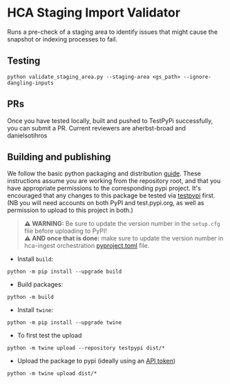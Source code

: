 # HCA Staging Import Validator

Runs a pre-check of a staging area to identify issues that might cause the
snapshot or indexing processes to fail.

## Testing
```
python validate_staging_area.py --staging-area <gs_path> --ignore-dangling-inputs
```

## PRs
Once you have tested locally, built and pushed to TestPyPi successfully, you can submit a PR. Current reviewers are aherbst-broad and danielsotihros

## Building and publishing

We follow the basic python packaging and distribution [guide](https://packaging.python.org/tutorials/packaging-projects/).
These instructions assume you are working from the repository root, and that you have appropriate permissions to the 
corresponding pypi project. It's encouraged that any changes to this package be tested via [testpypi](https://test.pypi.org) first.
(NB you will need accounts on both PyPI and test.pypi.org, as well as permission to upload to this project in both.)

>   **⚠ WARNING:**
>   Be sure to update the version number in the `setup.cfg` file before uploading to PyPI!<br>
>   **⚠ AND once that is done:** make sure to update the version number in hca-ingest orchestration [pyproject.toml](https://github.com/DataBiosphere/hca-ingest/blob/1dd2669cf072d7a267a5f601bbd07a1d20eea040/orchestration/pyproject.toml#L25) file.

* Install `build`: 
```
python -m pip install --upgrade build
```
* Build packages:
```
python -m build
```
* Install `twine`:
```
python -m pip install --upgrade twine
```
* To first test the upload
```
python -m twine upload --repository testpypi dist/*
```
* Upload the package to pypi (ideally using an [API token](https://pypi.org/help/#apitoken))
```
python -m twine upload dist/*
```
